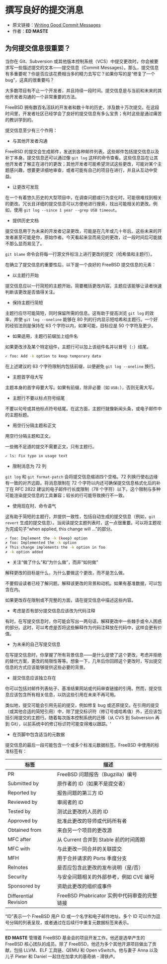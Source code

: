 # 撰写良好的提交消息

- 原文链接：[Writing Good Commit Messages](https://freebsdfoundation.org/wp-content/uploads/2020/11/Writing-Commit-Messages.pdf)
- 作者：**ED MASTE**

## 为何提交信息很重要？

当你在 Git、Subversion 或其他版本控制系统（VCS）中提交更改时，你会被要求写一些描述提交的文本——提交信息（Commit Messages）。那么，提交信息有多重要呢？你是否应该花费相当多的精力去写它？如果你写的是“修复了一个 bug”，这真的很重要吗？

大多数项目有不止一个开发者，并且持续一段时间。提交信息是与当前和未来的其他开发者沟通的一个非常重要的方法。

FreeBSD 拥有数百名活跃的开发者和数十年的历史，涉及数十万次提交。在这段时间里，开发者社区已经学会了良好的提交信息有多么宝贵；有时这些是通过痛苦的教训学到的。

提交信息至少有三个作用：

* 与其他开发者沟通

FreeBSD 的提交会生成邮件，发送到各种邮件列表。这些邮件包括提交信息以及补丁本身。提交信息还可以通过像 `git log` 这样的命令查看。这些信息旨在让其他开发者了解正在进行的更改；其他开发者可能希望测试这些更改，可能对某个主题感兴趣，想要更详细地审查，或者可能有自己的项目在进行，并且从互动中受益。

* 让更改可发现

在一个有着悠久历史的大型项目中，在调查问题或行为变化时，可能很难找到相关的更改。冗长且详细的提交信息可以方便地进行搜索，找出可能相关的更改。例如，使用 `git log --since 1 year --grep USB timeout`。

* 提供历史文档

提交信息用于为未来的开发者记录更改，可能是在几年或几十年后。这些未来的开发者甚至可能是你，原始作者。今天看起来显而易见的更改，过一段时间后可能就不那么显而易见了。

`git blame` 命令会将每一行源文件标注上进行更改的提交（哈希值和主题行）。

在确立了提交信息的重要性后，以下是一个良好的 FreeBSD 提交信息的元素：

* 以主题行开始

提交信息应以一行简短的主题开始，简要概括更改内容。主题应该能够让读者快速判断该更改是否值得关注。

* 保持主题行简短

主题行应尽可能简短，同时保留所需的信息。这有助于提高浏览 `git log` 的效率，并使 `git log --oneline` 能够在 80 列的行内显示短哈希和主题行。一个好的经验法则是保持在 63 个字符以内，如果可能，目标应是 50 个字符及更少。

* 如果适用，主题行前缀加上组件名

如果更改涉及某个特定组件，主题行可以加上该组件名并以冒号（`:`）结尾。

```sh
✓ foo: Add -k option to keep temporary data
```

在上述建议的 63 个字符限制内包括前缀，以便避免 `git log --oneline` 换行。

* 主题首字母大写

主题本身的首字母要大写。如果有前缀，除非必要（如 `USB:`），否则无需大写。

* 主题行不要以标点符号结尾

不要以句号或其他标点符号结尾。在这方面，主题行就像新闻头条，或电子邮件中的主题标题。

* 用空行分隔主题和正文

用空行分隔主题和正文。

一些微不足道的提交不需要正文，只有主题行。

```sh
✓ ls: Fix typo in usage text
```

* 限制消息为 72 列

`git log` 和 `git format-patch` 会将提交信息缩进四个空格。72 列换行使右边缘有一致的对齐边距。将消息限制在 72 个字符以内还可确保提交信息格式化后的补丁在 RFC 2822 建议的电子邮件行长度限制（78 个字符）以下。这个限制与多种可能渲染提交信息的工具兼容；较长的行可能导致换行不一致。

* 使用现在时、命令语气

这有助于简短的主题行，并提供一致性，包括自动生成的提交信息（例如，`git revert` 生成的提交信息）。当阅读提交主题列表时，这一点很重要。可以将主题视为完成句子“when applied, this change will …”的部分。

```sh
✓ foo: Implement the -k (keep) option
✗ foo: Implemented the -k option
✗ This change implements the -k option in foo
✗ -k option added
```

* 关注“做了什么”和“为什么做”，而非“如何做”

解释更改的目标是什么，为什么要做这个更改，而不是怎么做。

不要假设读者已经了解问题。解释该更改的背景和动机。如果有基准数据，可以包含在内。

如果更改存在限制或不完整的方面，请在提交信息中描述这些内容。

* 考虑是否有部分提交信息应该改为代码注释

有时，在写提交信息时，你可能会写出一两句话，解释更改中一些棘手或令人困惑的部分。这时，可以考虑是否将这些解释作为代码注释放在代码中，这样会更有价值。

* 为未来的自己写提交信息

在写提交信息时，你掌握了所有背景信息——是什么促使了这个更改，考虑并拒绝的替代方案，更改的局限性等等。想象一下，几年后你回顾这个更改时，写出提交信息的方式应该能够提供这些必要的背景。

* 提交信息应该独立存在

你可以包括对邮件列表帖子、基准结果网站或代码审查链接的引用。然而，提交信息应该包含所有相关信息，以防这些引用在未来不再可用。

类似地，提交可能会引用先前的提交，例如修复 bug 或还原提交。在引用的提交（或其他合适的简短引用）中，除了提交标识符（修订号或哈希值）外，还应该包括引用提交的主题行。随着每次版本控制系统的迁移（从 CVS 到 Subversion 再到 Git），以前系统中的修订标识符可能变得难以跟踪。‘

* 在页脚中包含适当的元数据

提交信息的最后一段可能包含一个或多个标准元数据标签。FreeBSD 中使用的标准标签有：

标签  | 描述
----|----
PR  | FreeBSD 问题报告（Bugzilla）编号
Submitted by  | 原作者的 ID（如果不是提交者）
Reported by  | 报告问题的第三方 ID
Reviewed by  | 审阅者的 ID
Tested by  | 测试此更改的人员的 ID
Approved by  | 批准此更改的导师或代码所有者
Obtained from  | 来自另一个项目的更改源
MFC after  | 从 Current 合并到 Stable 前的时间周期
MFC with  | 与此更改一同合并的关联提交
MFH  | 用于合并请求的 Ports 季度分支
Relnotes  | 是否应包含此更改的发布说明（是/否）
Security  | 与安全问题相关的外部参考，例如 CVE 编号
Sponsored by  | 资助此更改的组织或事件
Differential Revision  | FreeBSD Phabricator 实例中代码审查的完整链接

“ID”表示一个 FreeBSD 用户 ID 或一个名字和电子邮件地址。多个 ID 可以作为逗号分隔的列表呈现，或者通过在后续行中重复元数据标签来表示。

---

**ED MASTE** 管理着 FreeBSD 基金会的项目开发工作。他还是选举产生的 FreeBSD 核心团队的成员。除了 FreeBSD，他还为多个其他开源项目做出了贡献，包括 LLVM、ELF 工具链、QEMU 和 Open vSwitch。他与妻子 Anna 以及儿子 Pieter 和 Daniel 一起住在加拿大的基奇纳 - 滑铁卢。
